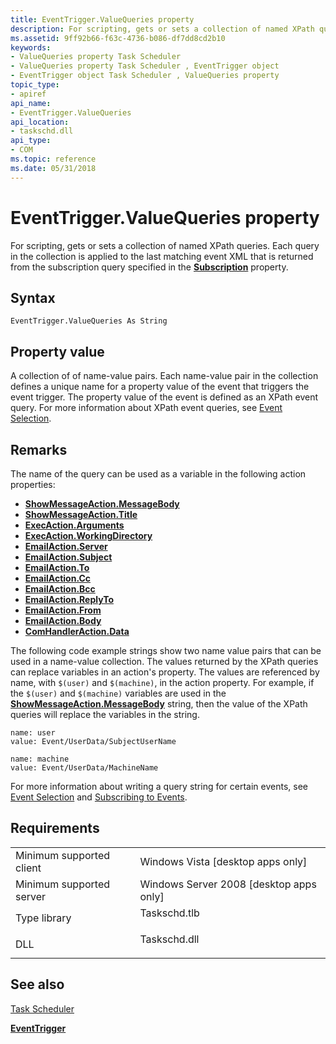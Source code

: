 ```yaml
---
title: EventTrigger.ValueQueries property
description: For scripting, gets or sets a collection of named XPath queries. Each query in the collection is applied to the last matching event XML that is returned from the subscription query specified in the Subscription property.
ms.assetid: 9ff92b66-f63c-4736-b086-df7dd8cd2b10
keywords:
- ValueQueries property Task Scheduler
- ValueQueries property Task Scheduler , EventTrigger object
- EventTrigger object Task Scheduler , ValueQueries property
topic_type:
- apiref
api_name:
- EventTrigger.ValueQueries
api_location:
- taskschd.dll
api_type:
- COM
ms.topic: reference
ms.date: 05/31/2018
---
```


# EventTrigger.ValueQueries property

For scripting, gets or sets a collection of named XPath queries. Each query in the collection is applied to the last matching event XML that is returned from the subscription query specified in the [**Subscription**](eventtrigger-subscription.md) property.

## Syntax


```VB
EventTrigger.ValueQueries As String
```



## Property value

A collection of of name-value pairs. Each name-value pair in the collection defines a unique name for a property value of the event that triggers the event trigger. The property value of the event is defined as an XPath event query. For more information about XPath event queries, see [Event Selection](https://go.microsoft.com/fwlink/p/?linkid=168218).

## Remarks

The name of the query can be used as a variable in the following action properties:

-   [**ShowMessageAction.MessageBody**](showmessageaction-messagebody.md)
-   [**ShowMessageAction.Title**](showmessageaction-title.md)
-   [**ExecAction.Arguments**](execaction-arguments.md)
-   [**ExecAction.WorkingDirectory**](execaction-workingdirectory.md)
-   [**EmailAction.Server**](emailaction-server.md)
-   [**EmailAction.Subject**](emailaction-subject.md)
-   [**EmailAction.To**](emailaction-to.md)
-   [**EmailAction.Cc**](emailaction-cc.md)
-   [**EmailAction.Bcc**](emailaction-bcc.md)
-   [**EmailAction.ReplyTo**](emailaction-replyto.md)
-   [**EmailAction.From**](emailaction-from.md)
-   [**EmailAction.Body**](emailaction-body.md)
-   [**ComHandlerAction.Data**](comhandleraction-data.md)

The following code example strings show two name value pairs that can be used in a name-value collection. The values returned by the XPath queries can replace variables in an action's property. The values are referenced by name, with `$(user)` and `$(machine)`, in the action property. For example, if the `$(user)` and `$(machine)` variables are used in the [**ShowMessageAction.MessageBody**](showmessageaction-messagebody.md) string, then the value of the XPath queries will replace the variables in the string.

``` syntax
name: user
value: Event/UserData/SubjectUserName

name: machine
value: Event/UserData/MachineName
```

For more information about writing a query string for certain events, see [Event Selection](https://go.microsoft.com/fwlink/p/?linkid=168218) and [Subscribing to Events](https://go.microsoft.com/fwlink/p/?linkid=168415).

## Requirements



|                                     |                                                                                         |
|-------------------------------------|-----------------------------------------------------------------------------------------|
| Minimum supported client<br/> | Windows Vista \[desktop apps only\]<br/>                                          |
| Minimum supported server<br/> | Windows Server 2008 \[desktop apps only\]<br/>                                    |
| Type library<br/>             | <dl> <dt>Taskschd.tlb</dt> </dl> |
| DLL<br/>                      | <dl> <dt>Taskschd.dll</dt> </dl> |



## See also

<dl> <dt>

[Task Scheduler](task-scheduler-start-page.md)
</dt> <dt>

[**EventTrigger**](eventtrigger.md)
</dt> </dl>

 

 





